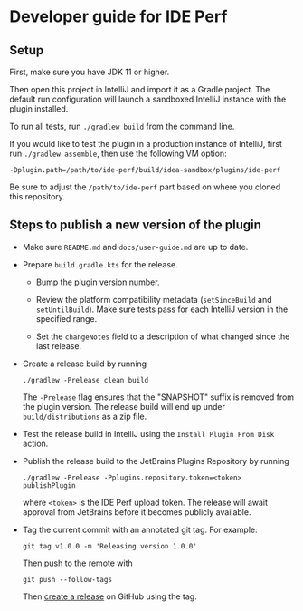 Developer guide for IDE Perf
===

Setup
---
First, make sure you have JDK 11 or higher.

Then open this project in IntelliJ and import it as a Gradle project. The default run configuration
will launch a sandboxed IntelliJ instance with the plugin installed.

To run all tests, run `./gradlew build` from the command line.

If you would like to test the plugin in a production instance of IntelliJ, first run
`./gradlew assemble`, then use the following VM option:
```
-Dplugin.path=/path/to/ide-perf/build/idea-sandbox/plugins/ide-perf
```
Be sure to adjust the `/path/to/ide-perf` part based on where you cloned this repository.

Steps to publish a new version of the plugin
---
* Make sure `README.md` and `docs/user-guide.md` are up to date.

* Prepare `build.gradle.kts` for the release.

    * Bump the plugin version number.

    * Review the platform compatibility metadata (`setSinceBuild` and `setUntilBuild`).
      Make sure tests pass for each IntelliJ version in the specified range.

    * Set the `changeNotes` field to a description of what changed since the last release.

* Create a release build by running
  ```
  ./gradlew -Prelease clean build
  ```
  The `-Prelease` flag ensures that the "SNAPSHOT" suffix is removed from the plugin version.
  The release build will end up under `build/distributions` as a zip file.

* Test the release build in IntelliJ using the `Install Plugin From Disk` action.

* Publish the release build to the JetBrains Plugins Repository by running
  ```
  ./gradlew -Prelease -Pplugins.repository.token=<token> publishPlugin
  ```
  where `<token>` is the IDE Perf upload token.
  The release will await approval from JetBrains before it becomes publicly available.

* Tag the current commit with an annotated git tag. For example:
  ```
  git tag v1.0.0 -m 'Releasing version 1.0.0'
  ```
  Then push to the remote with
  ```
  git push --follow-tags
  ```
  Then [create a release](https://github.com/google/ide-perf/releases/new) on GitHub using the tag.
